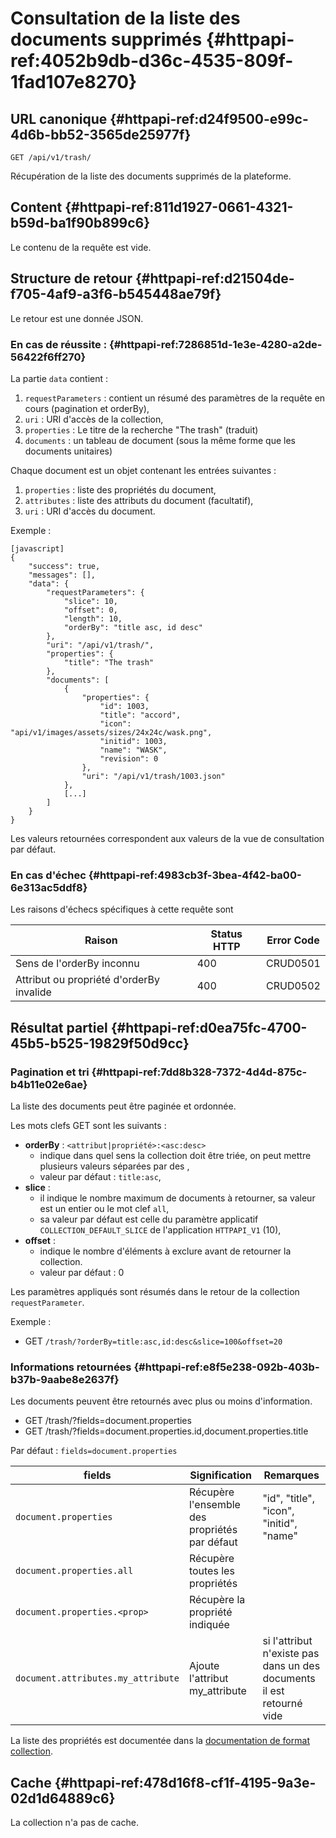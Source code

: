 # Consultation de la liste des documents supprimés {#httpapi-ref:4052b9db-d36c-4535-809f-1fad107e8270}

## URL canonique {#httpapi-ref:d24f9500-e99c-4d6b-bb52-3565de25977f}

    GET /api/v1/trash/

Récupération de la liste des documents supprimés de la plateforme.

## Content {#httpapi-ref:811d1927-0661-4321-b59d-ba1f90b899c6}

Le contenu de la requête est vide.

## Structure de retour {#httpapi-ref:d21504de-f705-4af9-a3f6-b545448ae79f}

Le retour est une donnée JSON.

### En cas de réussite : {#httpapi-ref:7286851d-1e3e-4280-a2de-56422f6ff270}

La partie `data` contient :

1.  `requestParameters` : contient un résumé des paramètres de la requête en cours (pagination et orderBy),
1.  `uri` : URI d'accès de la collection,
1.  `properties` : Le titre de la recherche "The trash" (traduit)
1.  `documents` : un tableau de document (sous la même forme que les documents unitaires)

Chaque document est un objet contenant les entrées suivantes :

1.  `properties` : liste des propriétés du document,
1.  `attributes` : liste des attributs du document (facultatif),
1.  `uri` : URI d'accès du document.

Exemple :

    [javascript]
    {
        "success": true,
        "messages": [],
        "data": {
            "requestParameters": {
                "slice": 10,
                "offset": 0,
                "length": 10,
                "orderBy": "title asc, id desc"
            },
            "uri": "/api/v1/trash/",
            "properties": {
                "title": "The trash"
            },
            "documents": [
                {
                    "properties": {
                        "id": 1003,
                        "title": "accord",
                        "icon": "api/v1/images/assets/sizes/24x24c/wask.png",
                        "initid": 1003,
                        "name": "WASK",
                        "revision": 0
                    },
                    "uri": "/api/v1/trash/1003.json"
                },
                [...]
            ]
        }
    }

<span class="flag inline nota-bene"></span> Les valeurs retournées correspondent aux valeurs de la vue de consultation
par défaut.

### En cas d'échec {#httpapi-ref:4983cb3f-3bea-4f42-ba00-6e313ac5ddf8}

Les raisons d'échecs spécifiques à cette requête sont 

|                     Raison                     | Status HTTP | Error Code |
| ---------------------------------------------- | ----------- | ---------- |
| Sens de l'orderBy inconnu                      |         400 | CRUD0501   |
| Attribut ou propriété d'orderBy invalide       |         400 | CRUD0502   |

## Résultat partiel {#httpapi-ref:d0ea75fc-4700-45b5-b525-19829f50d9cc}

### Pagination et tri {#httpapi-ref:7dd8b328-7372-4d4d-875c-b4b11e02e6ae}

La liste des documents peut être paginée et ordonnée.

Les mots clefs GET sont les suivants :

* **orderBy** : `<attribut|propriété>:<asc:desc>`
  * indique dans quel sens la collection doit être triée, on peut mettre plusieurs valeurs séparées par des ,
  * valeur par défaut : `title:asc`,
* **slice** : 
  * il indique le nombre maximum de documents à retourner, sa valeur est un entier ou le mot clef `all`,
  * sa valeur par défaut est celle du paramètre applicatif `COLLECTION_DEFAULT_SLICE` de l'application `HTTPAPI_V1` (10),
* **offset** :
  * indique le nombre d'éléments à exclure avant de retourner la collection.
  * valeur par défaut : 0

<span class="flag inline nota-bene"></span> Les paramètres appliqués sont résumés dans le retour de la collection 
`requestParameter`.

Exemple : 

* GET `/trash/?orderBy=title:asc,id:desc&slice=100&offset=20`

### Informations retournées {#httpapi-ref:e8f5e238-092b-403b-b37b-9aabe8e2637f}

Les documents peuvent être retournés avec plus ou moins d'information.

* GET /trash/?fields=document.properties
* GET /trash/?fields=document.properties.id,document.properties.title

Par défaut : `fields=document.properties`

|           fields                   |                        Signification                         |                                                           Remarques                                                           |
| ---------------------------------- | ------------------------------------------------------------ | ----------------------------------------------------------------------------------------------------------------------------- |
| `document.properties`              | Récupère l'ensemble des propriétés par défaut                | "id", "title", "icon", "initid", "name"                                                                                       |
| `document.properties.all`          | Récupère toutes les propriétés                               |                                                                                                                               |
| `document.properties.<prop>`       | Récupère la propriété indiquée                               |                                                                                                                               |
| `document.attributes.my_attribute` | Ajoute l'attribut my_attribute                               |  si l'attribut n'existe pas dans un des documents il est retourné vide                                                        |

La liste des propriétés est documentée dans la [documentation de format collection][properties].

## Cache {#httpapi-ref:478d16f8-cf1f-4195-9a3e-02d1d64889c6}

La collection n'a pas de cache.

[properties]: http://docs.anakeen.com/dynacase/3.2/dynacase-doc-core-reference/website/book/core-ref:74ce9ce4-8e4e-42ee-a0df-415eb6897a81.html#core-ref:9ebcbfd6-d094-45ee-a993-9b221fb4d893